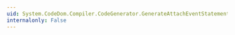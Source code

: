 ```yaml
---
uid: System.CodeDom.Compiler.CodeGenerator.GenerateAttachEventStatement(System.CodeDom.CodeAttachEventStatement)
internalonly: False
---
```

